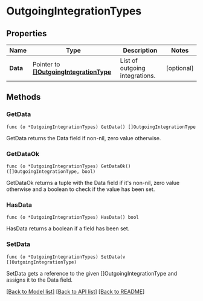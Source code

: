 # OutgoingIntegrationTypes

## Properties

Name | Type | Description | Notes
------------ | ------------- | ------------- | -------------
**Data** | Pointer to [**[]OutgoingIntegrationType**](OutgoingIntegrationType.md) | List of outgoing integrations. | [optional] 

## Methods

### GetData

`func (o *OutgoingIntegrationTypes) GetData() []OutgoingIntegrationType`

GetData returns the Data field if non-nil, zero value otherwise.

### GetDataOk

`func (o *OutgoingIntegrationTypes) GetDataOk() ([]OutgoingIntegrationType, bool)`

GetDataOk returns a tuple with the Data field if it's non-nil, zero value otherwise
and a boolean to check if the value has been set.

### HasData

`func (o *OutgoingIntegrationTypes) HasData() bool`

HasData returns a boolean if a field has been set.

### SetData

`func (o *OutgoingIntegrationTypes) SetData(v []OutgoingIntegrationType)`

SetData gets a reference to the given []OutgoingIntegrationType and assigns it to the Data field.


[[Back to Model list]](../README.md#documentation-for-models) [[Back to API list]](../README.md#documentation-for-api-endpoints) [[Back to README]](../README.md)


